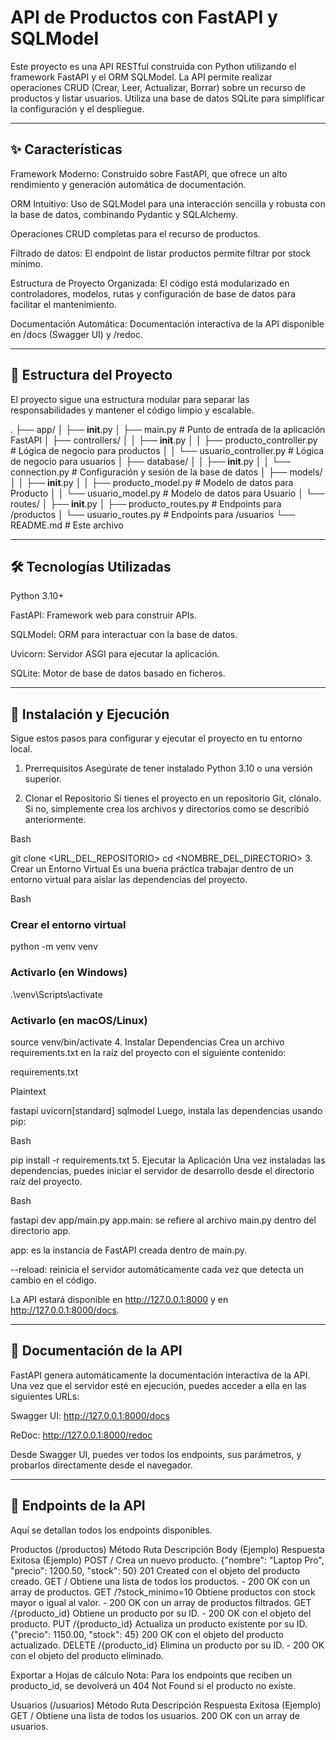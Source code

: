 # API de Productos con FastAPI y SQLModel
Este proyecto es una API RESTful construida con Python utilizando el framework FastAPI y el ORM SQLModel. La API permite realizar operaciones CRUD (Crear, Leer, Actualizar, Borrar) sobre un recurso de productos y listar usuarios. Utiliza una base de datos SQLite para simplificar la configuración y el despliegue.

---

## ✨ Características
Framework Moderno: Construido sobre FastAPI, que ofrece un alto rendimiento y generación automática de documentación.

ORM Intuitivo: Uso de SQLModel para una interacción sencilla y robusta con la base de datos, combinando Pydantic y SQLAlchemy.

Operaciones CRUD completas para el recurso de productos.

Filtrado de datos: El endpoint de listar productos permite filtrar por stock mínimo.

Estructura de Proyecto Organizada: El código está modularizado en controladores, modelos, rutas y configuración de base de datos para facilitar el mantenimiento.

Documentación Automática: Documentación interactiva de la API disponible en /docs (Swagger UI) y /redoc.

---

## 📂 Estructura del Proyecto
El proyecto sigue una estructura modular para separar las responsabilidades y mantener el código limpio y escalable.

.
├── app/
│   ├── __init__.py
│   ├── main.py                 # Punto de entrada de la aplicación FastAPI
│   ├── controllers/
│   │   ├── __init__.py
│   │   ├── producto_controller.py  # Lógica de negocio para productos
│   │   └── usuario_controller.py   # Lógica de negocio para usuarios
│   ├── database/
│   │   ├── __init__.py
│   │   └── connection.py         # Configuración y sesión de la base de datos
│   ├── models/
│   │   ├── __init__.py
│   │   ├── producto_model.py     # Modelo de datos para Producto
│   │   └── usuario_model.py      # Modelo de datos para Usuario
│   └── routes/
│       ├── __init__.py
│       ├── producto_routes.py    # Endpoints para /productos
│       └── usuario_routes.py     # Endpoints para /usuarios
└── README.md                   # Este archivo

---

## 🛠️ Tecnologías Utilizadas
Python 3.10+

FastAPI: Framework web para construir APIs.

SQLModel: ORM para interactuar con la base de datos.

Uvicorn: Servidor ASGI para ejecutar la aplicación.

SQLite: Motor de base de datos basado en ficheros.

---

## 🚀 Instalación y Ejecución
Sigue estos pasos para configurar y ejecutar el proyecto en tu entorno local.

1. Prerrequisitos
Asegúrate de tener instalado Python 3.10 o una versión superior.

2. Clonar el Repositorio
Si tienes el proyecto en un repositorio Git, clónalo. Si no, simplemente crea los archivos y directorios como se describió anteriormente.

Bash

git clone <URL_DEL_REPOSITORIO>
cd <NOMBRE_DEL_DIRECTORIO>
3. Crear un Entorno Virtual
Es una buena práctica trabajar dentro de un entorno virtual para aislar las dependencias del proyecto.

Bash

### Crear el entorno virtual
python -m venv venv

### Activarlo (en Windows)
.\venv\Scripts\activate

### Activarlo (en macOS/Linux)
source venv/bin/activate
4. Instalar Dependencias
Crea un archivo requirements.txt en la raíz del proyecto con el siguiente contenido:

requirements.txt

Plaintext

fastapi
uvicorn[standard]
sqlmodel
Luego, instala las dependencias usando pip:

Bash

pip install -r requirements.txt
5. Ejecutar la Aplicación
Una vez instaladas las dependencias, puedes iniciar el servidor de desarrollo desde el directorio raíz del proyecto.

Bash

fastapi dev app/main.py
app.main: se refiere al archivo main.py dentro del directorio app.

app: es la instancia de FastAPI creada dentro de main.py.

--reload: reinicia el servidor automáticamente cada vez que detecta un cambio en el código.

La API estará disponible en http://127.0.0.1:8000 y en http://127.0.0.1:8000/docs.

---

## 📖 Documentación de la API
FastAPI genera automáticamente la documentación interactiva de la API. Una vez que el servidor esté en ejecución, puedes acceder a ella en las siguientes URLs:

Swagger UI: http://127.0.0.1:8000/docs

ReDoc: http://127.0.0.1:8000/redoc

Desde Swagger UI, puedes ver todos los endpoints, sus parámetros, y probarlos directamente desde el navegador.

---

## 🔀 Endpoints de la API
Aquí se detallan todos los endpoints disponibles.

Productos (/productos)
Método	Ruta	Descripción	Body (Ejemplo)	Respuesta Exitosa (Ejemplo)
POST	/	Crea un nuevo producto.	{"nombre": "Laptop Pro", "precio": 1200.50, "stock": 50}	201 Created con el objeto del producto creado.
GET	/	Obtiene una lista de todos los productos.	-	200 OK con un array de productos.
GET	/?stock_minimo=10	Obtiene productos con stock mayor o igual al valor.	-	200 OK con un array de productos filtrados.
GET	/{producto_id}	Obtiene un producto por su ID.	-	200 OK con el objeto del producto.
PUT	/{producto_id}	Actualiza un producto existente por su ID.	{"precio": 1150.00, "stock": 45}	200 OK con el objeto del producto actualizado.
DELETE	/{producto_id}	Elimina un producto por su ID.	-	200 OK con el objeto del producto eliminado.

Exportar a Hojas de cálculo
Nota: Para los endpoints que reciben un producto_id, se devolverá un 404 Not Found si el producto no existe.

Usuarios (/usuarios)
Método	Ruta	Descripción	Respuesta Exitosa (Ejemplo)
GET	/	Obtiene una lista de todos los usuarios.	200 OK con un array de usuarios.
